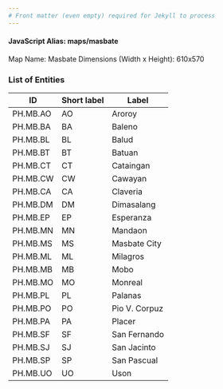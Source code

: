 ```yaml
---
# Front matter (even empty) required for Jekyll to process
---
```


#### JavaScript Alias: maps/masbate

Map Name: Masbate
Dimensions (Width x Height): 610x570





### List of Entities

ID | Short label | Label
---|---|---|
PH.MB.AO | AO | Aroroy
PH.MB.BA | BA | Baleno
PH.MB.BL | BL | Balud
PH.MB.BT | BT | Batuan
PH.MB.CT | CT | Cataingan
PH.MB.CW | CW | Cawayan
PH.MB.CA | CA | Claveria
PH.MB.DM | DM | Dimasalang
PH.MB.EP | EP | Esperanza
PH.MB.MN | MN | Mandaon
PH.MB.MS | MS | Masbate City
PH.MB.ML | ML | Milagros
PH.MB.MB | MB | Mobo
PH.MB.MO | MO | Monreal
PH.MB.PL | PL | Palanas
PH.MB.PO | PO | Pio V. Corpuz
PH.MB.PA | PA | Placer
PH.MB.SF | SF | San Fernando
PH.MB.SJ | SJ | San Jacinto
PH.MB.SP | SP | San Pascual
PH.MB.UO | UO | Uson